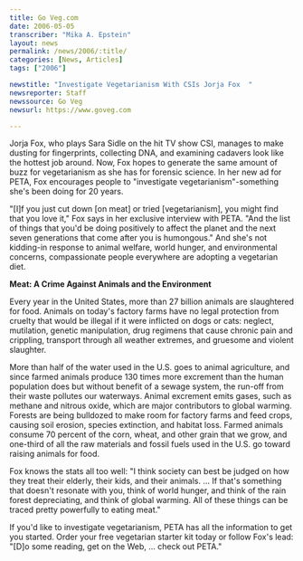 ```yaml
---
title: Go Veg.com
date: 2006-05-05
transcriber: "Mika A. Epstein"
layout: news
permalink: /news/2006/:title/
categories: [News, Articles]
tags: ["2006"]

newstitle: "Investigate Vegetarianism With CSIs Jorja Fox  "
newsreporter: Staff
newssource: Go Veg
newsurl: https://www.goveg.com

---
```


Jorja Fox, who plays Sara Sidle on the hit TV show CSI, manages to make dusting for fingerprints, collecting DNA, and examining cadavers look like the hottest job around. Now, Fox hopes to generate the same amount of buzz for vegetarianism as she has for forensic science. In her new ad for PETA, Fox encourages people to "investigate vegetarianism"-something she's been doing for 20 years.

"[I]f you just cut down [on meat] or tried [vegetarianism], you might find that you love it," Fox says in her exclusive interview with PETA. "And the list of things that you'd be doing positively to affect the planet and the next seven generations that come after you is humongous." And she's not kidding-in response to animal welfare, world hunger, and environmental concerns, compassionate people everywhere are adopting a vegetarian diet.

**Meat: A Crime Against Animals and the Environment**

Every year in the United States, more than 27 billion animals are slaughtered for food. Animals on today's factory farms have no legal protection from cruelty that would be illegal if it were inflicted on dogs or cats: neglect, mutilation, genetic manipulation, drug regimens that cause chronic pain and crippling, transport through all weather extremes, and gruesome and violent slaughter.

More than half of the water used in the U.S. goes to animal agriculture, and since farmed animals produce 130 times more excrement than the human population does but without benefit of a sewage system, the run-off from their waste pollutes our waterways. Animal excrement emits gases, such as methane and nitrous oxide, which are major contributors to global warming. Forests are being bulldozed to make room for factory farms and feed crops, causing soil erosion, species extinction, and habitat loss. Farmed animals consume 70 percent of the corn, wheat, and other grain that we grow, and one-third of all the raw materials and fossil fuels used in the U.S. go toward raising animals for food.

Fox knows the stats all too well: "I think society can best be judged on how they treat their elderly, their kids, and their animals. ... If that's something that doesn't resonate with you, think of world hunger, and think of the rain forest depreciating, and think of global warming. All of these things can be traced pretty powerfully to eating meat."

If you'd like to investigate vegetarianism, PETA has all the information to get you started. Order your free vegetarian starter kit today or follow Fox's lead: "[D]o some reading, get on the Web, ... check out PETA."
